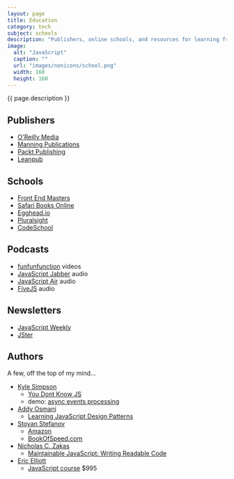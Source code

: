 ```yaml
---
layout: page
title: Education
category: tech
subject: schools
description: "Publishers, online schools, and resources for learning front-end development."
image:
  alt: "JavaScript"
  caption: ""
  url: "images/nonicons/school.png"
  width: 160
  height: 160
---
```


{{ page.description }}

Publishers
----------
* [O'Reilly Media](http://shop.oreilly.com/)
* [Manning Publications](https://www.manning.com/)
* [Packt Publishing](https://www.packtpub.com/)
* [Leanpub](https://leanpub.com/book_search?search=javascript)

Schools
-------
* [Front End Masters](https://FrontEndMasters.com/)
* [Safari Books Online](https://www.SafariBooksOnline.com)
* [Egghead.io](https://egghead.io/)
* [Pluralsight](https://www.pluralsight.com/)
* [CodeSchool](https://www.codeschool.com/)

Podcasts
--------
* [funfunfunction](https://www.youtube.com/channel/UCO1cgjhGzsSYb1rsB4bFe4Q/videos) videos
* [JavaScript Jabber](https://devchat.tv/js-jabber) audio
* [JavaScript Air](https://javascriptair.com/) audio
* [FiveJS](https://fivejs.codeschool.com/) audio

Newsletters
-----------
* [JavaScript Weekly](http://javascriptweekly.com/)
* [JSter](http://jster.net/)

Authors
-------

A few, off the top of my mind...

* [Kyle Simpson](https://twitter.com/getify)
    * [You Dont Know JS](https://github.com/getify/You-Dont-Know-JS)
    * demo: [async events processing](https://github.com/getify/a-tale-of-three-lists#a-tale-of-three-lists)
* [Addy Osmani](https://twitter.com/addyosmani)
    * [Learning JavaScript Design Patterns](https://addyosmani.com/resources/essentialjsdesignpatterns/book/)
* [Stoyan Stefanov](https://twitter.com/stoyanstefanov)
    * [Amazon](http://www.amazon.com/Stoyan-Stefanov/e/B002BLXYIG)
    * [BookOfSpeed.com](http://www.bookofspeed.com/)
* [Nicholas C. Zakas](https://twitter.com/slicknet)
    * [Maintainable JavaScript: Writing Readable Code](http://shop.oreilly.com/product/0636920025245.do)
* [Eric Elliott](https://twitter.com/_ericelliott)
    * [JavaScript course](https://ericelliottjs.com/product/lifetime-access-pass/) $995

